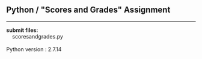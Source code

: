 ## Python / "Scores and Grades" Assignment

----

**submit files:**<br />
&nbsp;&nbsp;&nbsp;&nbsp;scoresandgrades.py<br />
<br />
Python version : 2.7.14<br />
<br />